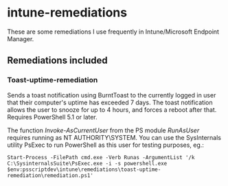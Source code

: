 # intune-remediations

These are some remediations I use frequently in Intune/Microsoft Endpoint Manager.

## Remediations included

### Toast-uptime-remediation
Sends a toast notification using BurntToast to the currently logged in user that their computer's uptime has exceeded 7 days. The toast notification allows the user to snooze for up to 4 hours, and forces a reboot after that.
Requires PowerShell 5.1 or later.

The function *Invoke-AsCurrentUser* from the PS module *RunAsUser* requires running as NT AUTHORITY\SYSTEM. You can use the SysInternals utility PsExec to run PowerShell as this user for testing purposes, eg.:

`Start-Process -FilePath cmd.exe -Verb Runas -ArgumentList '/k C:\SysinternalsSuite\PsExec.exe -i -s powershell.exe $env:psscriptdev\intune\remediations\toast-uptime-remediation\remediation.ps1'`
